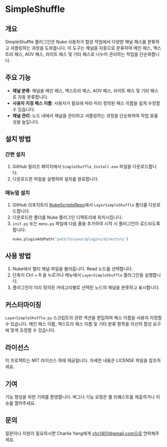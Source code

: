 # SimpleShuffle

## 개요

SimpleShuffle 플러그인은 Nuke 사용자가 합성 작업에서 다양한 채널 패스를 분류하고 셔플링하는 과정을 도와줍니다. 이 도구는 채널을 자동으로 분류하여 메인 패스, 엑스트라 패스, AOV 패스, 라이트 패스 및 기타 패스로 나누어 관리하는 작업을 단순화합니다.

## 주요 기능

- **채널 분류**: 채널을 메인 패스, 엑스트라 패스, AOV 패스, 라이트 패스 및 기타 패스로 자동 분류합니다.
- **사용자 지정 패스 이름**: 사용자가 필요에 따라 미리 정의된 패스 이름을 쉽게 수정할 수 있습니다.
- **채널 관리**: 노드 내에서 채널을 관리하고 셔플링하는 과정을 단순화하여 작업 효율성을 높입니다.

## 설치 방법

### 간편 설치

1. GitHub 릴리즈 페이지에서 `SimpleShuffle_Install.exe` 파일을 다운로드합니다.
2. 다운로드한 파일을 실행하여 설치를 완료합니다.

### 매뉴얼 설치

1. GitHub 리포지토리 [NukeScriptsRepo](https://github.com/CharlieYang0040/NukeScriptsRepo)에서 `LayerSimpleShuffle` 폴더를 다운로드합니다.
2. 다운로드한 폴더를 Nuke 플러그인 디렉토리에 위치시킵니다.
3. `init.py` 또는 `menu.py` 파일에 다음 줄을 추가하여 시작 시 플러그인이 로드되도록 합니다:
    ```python
    nuke.pluginAddPath('path/to/your/plugins/directory')
    ```

## 사용 방법

1. Nuke에서 멀티 채널 파일을 불러옵니다. Read 노드를 선택합니다.
2. 단축키 Ctrl + R 을 누르거나 메뉴에서 `LayerSimpleShuffle` 플러그인을 실행합니다.
3. 플러그인이 미리 정의된 카테고리별로 선택된 노드의 채널을 분류하고 표시합니다.

## 커스터마이징

`LayerSimpleShuffle.py` 스크립트의 관련 섹션을 편집하여 패스 이름을 사용자 지정할 수 있습니다. 메인 패스 이름, 엑스트라 패스 이름 및 기타 분류 항목을 자신의 합성 요구에 맞게 조정할 수 있습니다.

## 라이선스

이 프로젝트는 MIT 라이선스 하에 제공됩니다. 자세한 내용은 LICENSE 파일을 참조하세요.

## 기여

기능 향상을 위한 기여를 환영합니다. 버그나 기능 요청은 풀 리퀘스트를 제출하거나 이슈를 열어주세요.

## 문의

질문이나 지원이 필요하시면 Charlie Yang에게 yhc1401@gmail.com으로 연락해주세요.
